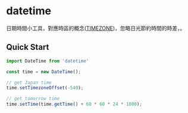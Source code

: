 # datetime

日期時間小工具，對應時區的概念([TIMEZONE](https://www.timeanddate.com/time/map/))，忽略日光節約時間的時差，。

## Quick Start
``` javascript
import DateTime from 'datetime'

const time = new DateTime();

// get Japan time
time.setTimezoneOffset(-540); 

// get tomorrow time
time.setTime(time.getTime() + 60 * 60 * 24 * 1000);
```